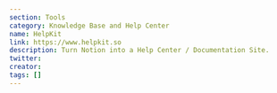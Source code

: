 ```yaml
---
section: Tools
category: Knowledge Base and Help Center
name: HelpKit
link: https://www.helpkit.so
description: Turn Notion into a Help Center / Documentation Site.
twitter:
creator:
tags: []
---
```

